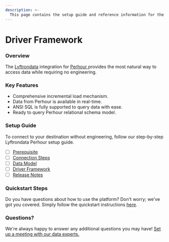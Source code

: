 ```yaml
---
description: >-
  This page contains the setup guide and reference information for the Perhour source connector.
---
```


# Driver Framework

### Overview

The [Lyftrondata](https://www.lyftrondata.com/) integration for [Perhour](https://www.lyftrondata.com/integration/perhour/)[ ](https://www.lyftrondata.com/integration/perhour/)provides the most natural way to access data while requiring no engineering.

### Key Features

* Comprehensive incremental load mechanism.
* Data from Perhour is available in real-time.&#x20;
* ANSI SQL is fully supported to query data with ease.
* Ready to query Perhour relational schema model.

### Setup Guide

To connect to your destination without engineering, follow our step-by-step Lyftrondata Perhour setup guide.

* [ ] [Prerequisite](../../business-analytics/perhour/prerequisite.md)
* [ ] [Connection Steps](../../business-analytics/perhour/connection-steps.md)
* [ ] [Data Model](../../business-analytics/perhour/data-model/)
* [ ] [Driver Framework](../../business-analytics/perhour/driver-framework/)
* [ ] [Release Notes](../../business-analytics/perhour/release-notes.md)

### Quickstart Steps

Do you have questions about how to use the platform? Don't worry; we've got you covered. Simply follow the quickstart instructions [here](../../../quickstart-steps.md).

### Questions? <a href="#questions" id="questions"></a>

We're always happy to answer any additional questions you may have! [Set up a meeting with our data experts.](https://www.lyftrondata.com/book-a-meeting/)


